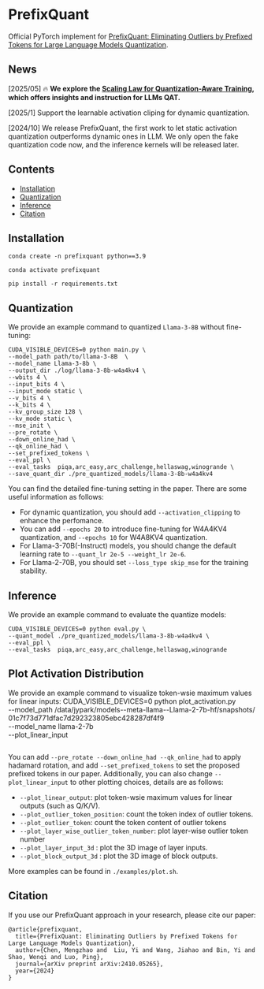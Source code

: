 # PrefixQuant
Official PyTorch implement for [PrefixQuant: Eliminating Outliers by Prefixed Tokens for Large Language Models Quantization](https://arxiv.org/abs/2410.05265).



## News
[2025/05] 🔥 **We explore the [Scaling Law for Quantization-Aware Training](https://export.arxiv.org/abs/2505.14302), which offers insights and instruction for LLMs QAT.**

[2025/1] Support the learnable activation cliping for dynamic quantization.

[2024/10] We release PrefixQuant, the first work to let static activation quantization outperforms dynamic ones in LLM. We only open the fake quantization code now, and the inference kernels will be released later.

## Contents
- [Installation](#Installation)
- [Quantization](#quantization)
- [Inference](#Inference)
- [Citation](#citation)


## Installation
```
conda create -n prefixquant python==3.9

conda activate prefixquant

pip install -r requirements.txt
```

## Quantization
We provide an example command to quantized `Llama-3-8B` without fine-tuning:
```
CUDA_VISIBLE_DEVICES=0 python main.py \
--model_path path/to/llama-3-8B  \
--model_name Llama-3-8b \
--output_dir ./log/llama-3-8b-w4a4kv4 \
--wbits 4 \
--input_bits 4 \
--input_mode static \
--v_bits 4 \
--k_bits 4 \
--kv_group_size 128 \
--kv_mode static \
--mse_init \
--pre_rotate \
--down_online_had \
--qk_online_had \
--set_prefixed_tokens \
--eval_ppl \
--eval_tasks  piqa,arc_easy,arc_challenge,hellaswag,winogrande \
--save_quant_dir ./pre_quantized_models/llama-3-8b-w4a4kv4
```
You can find the detailed fine-tuning setting in the paper. There are some useful information as follows:
- For dynamic quantization, you should add `--activation_clipping` to enhance the perfomance.
- You can add `--epochs 20` to introduce fine-tuning for W4A4KV4 quantization, and `--epochs 10` for W4A8KV4 quantization.
- For Llama-3-70B(-Instruct) models, you should change the default learning rate to `--quant_lr 2e-5 --weight_lr 2e-6`.
- For Llama-2-70B, you should set `--loss_type skip_mse` for the training stability.

## Inference
We provide an example command to evaluate the quantize models:
```
CUDA_VISIBLE_DEVICES=0 python eval.py \
--quant_model ./pre_quantized_models/llama-3-8b-w4a4kv4 \
--eval_ppl \
--eval_tasks  piqa,arc_easy,arc_challenge,hellaswag,winogrande
```

## Plot Activation Distribution
We provide an example command to visualize token-wsie maximum values for linear inputs:
CUDA_VISIBLE_DEVICES=0 python plot_activation.py \
--model_path /data/jypark/models--meta-llama--Llama-2-7b-hf/snapshots/ 01c7f73d771dfac7d292323805ebc428287df4f9 \
--model_name llama-2-7b \
--plot_linear_input
```

```
You can add `--pre_rotate --down_online_had --qk_online_had` to apply hadamard rotation, and add `--set_prefixed_tokens` to set the proposed prefixed tokens in our paper.
Additionally, you can also change `--plot_linear_input` to other plotting choices, details are as follows:
- `--plot_linear_output`: plot token-wsie maximum values for linear outputs (such as Q/K/V).
- `--plot_outlier_token_position`: count the token index of outlier tokens.
- `--plot_outlier_token`: count the token content of outlier tokens
- `--plot_layer_wise_outlier_token_number`: plot layer-wise outlier token number
- `--plot_layer_input_3d` : plot the 3D image of layer inputs.
- `--plot_block_output_3d` : plot the 3D image of block outputs.

More examples can be found in `./examples/plot.sh`.


## Citation
If you use our PrefixQuant approach in your research, please cite our paper:
```
@article{prefixquant,
  title={PrefixQuant: Eliminating Outliers by Prefixed Tokens for Large Language Models Quantization},
  author={Chen, Mengzhao and  Liu, Yi and Wang, Jiahao and Bin, Yi and Shao, Wenqi and Luo, Ping},
  journal={arXiv preprint arXiv:2410.05265},
  year={2024}
}
```
